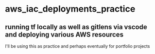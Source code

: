 # aws_iac_deployments_practice
running tf locally as well as gitlens via vscode and deploying various AWS resources
-
I'll be using this as practice and perhaps eventually for portfolio projects
